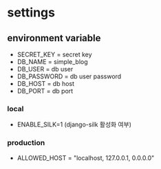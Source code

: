# settings


## environment variable


- SECRET_KEY = secret key
- DB_NAME = simple_blog
- DB_USER = db user
- DB_PASSWORD = db user password
- DB_HOST = db host
- DB_PORT = db port

### local
- ENABLE_SILK=1 (django-silk 활성화 여부)

### production

- ALLOWED_HOST = "localhost, 127.0.0.1, 0.0.0.0"
